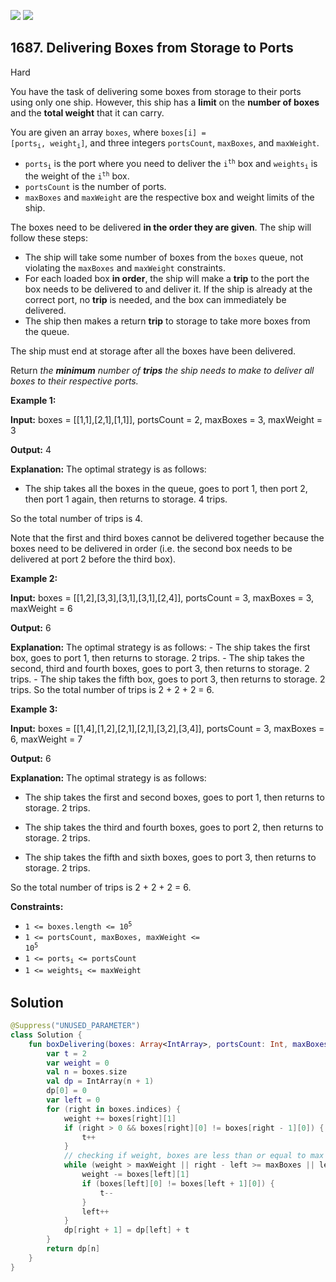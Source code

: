 [![](https://img.shields.io/github/stars/javadev/LeetCode-in-Kotlin?label=Stars&style=flat-square)](https://github.com/javadev/LeetCode-in-Kotlin)
[![](https://img.shields.io/github/forks/javadev/LeetCode-in-Kotlin?label=Fork%20me%20on%20GitHub%20&style=flat-square)](https://github.com/javadev/LeetCode-in-Kotlin/fork)

## 1687\. Delivering Boxes from Storage to Ports

Hard

You have the task of delivering some boxes from storage to their ports using only one ship. However, this ship has a **limit** on the **number of boxes** and the **total weight** that it can carry.

You are given an array `boxes`, where <code>boxes[i] = [ports<sub>i</sub>, weight<sub>i</sub>]</code>, and three integers `portsCount`, `maxBoxes`, and `maxWeight`.

*   <code>ports<sub>i</sub></code> is the port where you need to deliver the <code>i<sup>th</sup></code> box and <code>weights<sub>i</sub></code> is the weight of the <code>i<sup>th</sup></code> box.
*   `portsCount` is the number of ports.
*   `maxBoxes` and `maxWeight` are the respective box and weight limits of the ship.

The boxes need to be delivered **in the order they are given**. The ship will follow these steps:

*   The ship will take some number of boxes from the `boxes` queue, not violating the `maxBoxes` and `maxWeight` constraints.
*   For each loaded box **in order**, the ship will make a **trip** to the port the box needs to be delivered to and deliver it. If the ship is already at the correct port, no **trip** is needed, and the box can immediately be delivered.
*   The ship then makes a return **trip** to storage to take more boxes from the queue.

The ship must end at storage after all the boxes have been delivered.

Return _the **minimum** number of **trips** the ship needs to make to deliver all boxes to their respective ports._

**Example 1:**

**Input:** boxes = \[\[1,1],[2,1],[1,1]], portsCount = 2, maxBoxes = 3, maxWeight = 3

**Output:** 4

**Explanation:** The optimal strategy is as follows:

- The ship takes all the boxes in the queue, goes to port 1, then port 2, then port 1 again, then returns to storage. 4 trips.

So the total number of trips is 4.

Note that the first and third boxes cannot be delivered together because the boxes need to be delivered in order (i.e. the second box needs to be delivered at port 2 before the third box).

**Example 2:**

**Input:** boxes = \[\[1,2],[3,3],[3,1],[3,1],[2,4]], portsCount = 3, maxBoxes = 3, maxWeight = 6

**Output:** 6

**Explanation:** The optimal strategy is as follows: - The ship takes the first box, goes to port 1, then returns to storage. 2 trips. - The ship takes the second, third and fourth boxes, goes to port 3, then returns to storage. 2 trips. - The ship takes the fifth box, goes to port 3, then returns to storage. 2 trips. So the total number of trips is 2 + 2 + 2 = 6.

**Example 3:**

**Input:** boxes = \[\[1,4],[1,2],[2,1],[2,1],[3,2],[3,4]], portsCount = 3, maxBoxes = 6, maxWeight = 7

**Output:** 6

**Explanation:** The optimal strategy is as follows:

- The ship takes the first and second boxes, goes to port 1, then returns to storage. 2 trips.

- The ship takes the third and fourth boxes, goes to port 2, then returns to storage. 2 trips.

- The ship takes the fifth and sixth boxes, goes to port 3, then returns to storage. 2 trips.

So the total number of trips is 2 + 2 + 2 = 6.

**Constraints:**

*   <code>1 <= boxes.length <= 10<sup>5</sup></code>
*   <code>1 <= portsCount, maxBoxes, maxWeight <= 10<sup>5</sup></code>
*   <code>1 <= ports<sub>i</sub> <= portsCount</code>
*   <code>1 <= weights<sub>i</sub> <= maxWeight</code>

## Solution

```kotlin
@Suppress("UNUSED_PARAMETER")
class Solution {
    fun boxDelivering(boxes: Array<IntArray>, portsCount: Int, maxBoxes: Int, maxWeight: Int): Int {
        var t = 2
        var weight = 0
        val n = boxes.size
        val dp = IntArray(n + 1)
        dp[0] = 0
        var left = 0
        for (right in boxes.indices) {
            weight += boxes[right][1]
            if (right > 0 && boxes[right][0] != boxes[right - 1][0]) {
                t++
            }
            // checking if weight, boxes are less than or equal to max contraint
            while (weight > maxWeight || right - left >= maxBoxes || left < right && dp[left] == dp[left + 1]) {
                weight -= boxes[left][1]
                if (boxes[left][0] != boxes[left + 1][0]) {
                    t--
                }
                left++
            }
            dp[right + 1] = dp[left] + t
        }
        return dp[n]
    }
}
```